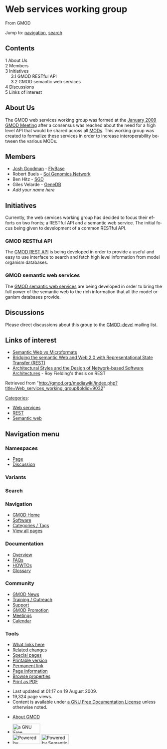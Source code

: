 <div id="mw-page-base" class="noprint">

</div>

<div id="mw-head-base" class="noprint">

</div>

<div id="content" class="mw-body" role="main">

<span id="top"></span>

<div id="mw-js-message" style="display:none;">

</div>



# <span dir="auto">Web services working group</span>

<div id="bodyContent">

<div id="siteSub">

From GMOD

</div>

<div id="contentSub">

</div>

<div id="jump-to-nav" class="mw-jump">

Jump to: [navigation](#mw-navigation), [search](#p-search)

</div>

<div id="mw-content-text" class="mw-content-ltr" lang="en" dir="ltr">

<div id="toc" class="toc">

<div id="toctitle">

## Contents

</div>

- [<span class="tocnumber">1</span> <span class="toctext">About
  Us</span>](#About_Us)
- [<span class="tocnumber">2</span>
  <span class="toctext">Members</span>](#Members)
- [<span class="tocnumber">3</span>
  <span class="toctext">Initiatives</span>](#Initiatives)
  - [<span class="tocnumber">3.1</span> <span class="toctext">GMOD
    RESTful API</span>](#GMOD_RESTful_API)
  - [<span class="tocnumber">3.2</span> <span class="toctext">GMOD
    semantic web services</span>](#GMOD_semantic_web_services)
- [<span class="tocnumber">4</span>
  <span class="toctext">Discussions</span>](#Discussions)
- [<span class="tocnumber">5</span> <span class="toctext">Links of
  interest</span>](#Links_of_interest)

</div>

## <span id="About_Us" class="mw-headline">About Us</span>

The GMOD web services working group was formed at the [January 2009 GMOD
Meeting](January_2009_GMOD_Meeting "January 2009 GMOD Meeting") after a
consensus was reached about the need for a high level API that would be
shared across all [MODs](MOD "MOD"). This working group was created to
formalize these services in order to increase interoperability between
the various MODs.

## <span id="Members" class="mw-headline">Members</span>

- [Josh Goodman](User:Jogoodma "User:Jogoodma") -
  <a href="http://flybase.org" class="external text"
  rel="nofollow">FlyBase</a>
- Robert Buels -
  <a href="http://www.sgn.cornell.edu/" class="external text"
  rel="nofollow">Sol Genomics Network</a>
- Ben Hitz - <a href="http://www.yeastgenome.org/" class="external text"
  rel="nofollow">SGD</a>
- Giles Velarde - <a href="http://www.genedb.org/" class="external text"
  rel="nofollow">GeneDB</a>
- *Add your name here*

## <span id="Initiatives" class="mw-headline">Initiatives</span>

Currently, the web services working group has decided to focus their
efforts on two fronts; a RESTful API and a semantic web service. The
initial focus being given to development of a common RESTful API.

### <span id="GMOD_RESTful_API" class="mw-headline">GMOD RESTful API</span>

The
<a href="GMOD_REST_API" class="mw-redirect" title="GMOD REST API">GMOD
REST API</a> is being developed in order to provide a useful and easy to
use interface to search and fetch high level information from model
organism databases.

### <span id="GMOD_semantic_web_services" class="mw-headline">GMOD semantic web services</span>

The <a
href="http://gmod.org/mediawiki/index.php?title=GMOD_semantic_web_services&amp;action=edit&amp;redlink=1"
class="new"
title="GMOD semantic web services (page does not exist)">GMOD semantic
web services</a> are being developed in order to bring the full power of
the semantic web to the rich information that all the model organism
databases provide.

## <span id="Discussions" class="mw-headline">Discussions</span>

Please direct discussions about this group to the
<a href="https://lists.sourceforge.net/lists/listinfo/gmod-devel"
class="external text" rel="nofollow">GMOD-devel</a> mailing list.

## <span id="Links_of_interest" class="mw-headline">Links of interest</span>

- <a
  href="http://www.grapethinking.com/the-biggest-problem-with-technology"
  class="external text" rel="nofollow">Semantic Web vs Microformats</a>
- <a href="http://dx.doi.org/10.1016/j.websem.2007.11.002"
  class="external text" rel="nofollow">Bridging the semantic Web and Web
  2.0 with Representational State Transfer (REST)</a>
- <a href="http://www.ics.uci.edu/~fielding/pubs/dissertation/top.htm"
  class="external text" rel="nofollow">Architectural Styles and the Design
  of Network-based Software Architectures</a> - Roy Fielding's thesis on
  REST

</div>

<div class="printfooter">

Retrieved from
"<http://gmod.org/mediawiki/index.php?title=Web_services_working_group&oldid=9032>"

</div>

<div id="catlinks" class="catlinks">

<div id="mw-normal-catlinks" class="mw-normal-catlinks">

[Categories](Special:Categories "Special:Categories"):

- [Web services](Category:Web_services "Category:Web services")
- <a
  href="http://gmod.org/mediawiki/index.php?title=Category:REST&amp;action=edit&amp;redlink=1"
  class="new" title="Category:REST (page does not exist)">REST</a>
- [Semantic web](Category:Semantic_web "Category:Semantic web")

</div>

</div>

<div class="visualClear">

</div>

</div>

</div>

<div id="mw-navigation">

## Navigation menu

<div id="mw-head">



<div id="left-navigation">

<div id="p-namespaces" class="vectorTabs" role="navigation"
aria-labelledby="p-namespaces-label">

### Namespaces

- <span id="ca-nstab-main"><a href="Web_services_working_group" accesskey="c"
  title="View the content page [c]">Page</a></span>
- <span id="ca-talk"><a
  href="http://gmod.org/mediawiki/index.php?title=Talk:Web_services_working_group&amp;action=edit&amp;redlink=1"
  accesskey="t"
  title="Discussion about the content page [t]">Discussion</a></span>

</div>

<div id="p-variants" class="vectorMenu emptyPortlet" role="navigation"
aria-labelledby="p-variants-label">

### 

### Variants[](#)

<div class="menu">

</div>

</div>

</div>

<div id="right-navigation">





</div>

<div id="p-search" role="search">

### Search

<div id="simpleSearch">

</div>

</div>

</div>

</div>

<div id="mw-panel">

<div id="p-logo" role="banner">

<a href="Main_Page"
style="background-image: url(../images/GMOD-cogs.png);"
title="Visit the main page"></a>

</div>

<div id="p-Navigation" class="portal" role="navigation"
aria-labelledby="p-Navigation-label">

### Navigation

<div class="body">

- <span id="n-GMOD-Home">[GMOD Home](Main_Page)</span>
- <span id="n-Software">[Software](GMOD_Components)</span>
- <span id="n-Categories-.2F-Tags">[Categories /
  Tags](Categories)</span>
- <span id="n-View-all-pages">[View all pages](Special:AllPages)</span>

</div>

</div>

<div id="p-Documentation" class="portal" role="navigation"
aria-labelledby="p-Documentation-label">

### Documentation

<div class="body">

- <span id="n-Overview">[Overview](Overview)</span>
- <span id="n-FAQs">[FAQs](Category:FAQ)</span>
- <span id="n-HOWTOs">[HOWTOs](Category:HOWTO)</span>
- <span id="n-Glossary">[Glossary](Glossary)</span>

</div>

</div>

<div id="p-Community" class="portal" role="navigation"
aria-labelledby="p-Community-label">

### Community

<div class="body">

- <span id="n-GMOD-News">[GMOD News](GMOD_News)</span>
- <span id="n-Training-.2F-Outreach">[Training /
  Outreach](Training_and_Outreach)</span>
- <span id="n-Support">[Support](Support)</span>
- <span id="n-GMOD-Promotion">[GMOD Promotion](GMOD_Promotion)</span>
- <span id="n-Meetings">[Meetings](Meetings)</span>
- <span id="n-Calendar">[Calendar](Calendar)</span>

</div>

</div>

<div id="p-tb" class="portal" role="navigation"
aria-labelledby="p-tb-label">

### Tools

<div class="body">

- <span id="t-whatlinkshere"><a href="Special:WhatLinksHere/Web_services_working_group" accesskey="j"
  title="A list of all wiki pages that link here [j]">What links here</a></span>
- <span id="t-recentchangeslinked"><a href="Special:RecentChangesLinked/Web_services_working_group"
  accesskey="k"
  title="Recent changes in pages linked from this page [k]">Related
  changes</a></span>
- <span id="t-specialpages"><a href="Special:SpecialPages" accesskey="q"
  title="A list of all special pages [q]">Special pages</a></span>
- <span id="t-print"><a
  href="http://gmod.org/mediawiki/index.php?title=Web_services_working_group&amp;printable=yes"
  rel="alternate" accesskey="p"
  title="Printable version of this page [p]">Printable version</a></span>
- <span id="t-permalink">[Permanent
  link](http://gmod.org/mediawiki/index.php?title=Web_services_working_group&oldid=9032 "Permanent link to this revision of the page")</span>
- <span id="t-info">[Page
  information](http://gmod.org/mediawiki/index.php?title=Web_services_working_group&action=info)</span>
- <span id="t-smwbrowselink"><a href="Special:Browse/Web_services_working_group"
  rel="smw-browse">Browse properties</a></span>
- <span id="t-pdf">[Print as
  PDF](http://gmod.org/mediawiki/index.php?title=Special:PdfPrint&page=Web_services_working_group)</span>

</div>

</div>

</div>

</div>

<div id="footer" role="contentinfo">

- <span id="footer-info-lastmod">Last updated at 01:17 on 19 August
  2009.</span>
- <span id="footer-info-viewcount">19,324 page views.</span>
- <span id="footer-info-copyright">Content is available under
  <a href="http://www.gnu.org/licenses/fdl-1.3.html" class="external"
  rel="nofollow">a GNU Free Documentation License</a> unless otherwise
  noted.</span>

<!-- -->

- <span id="footer-places-about">[About
  GMOD](GMOD:About "GMOD:About")</span>

<!-- -->

- <span id="footer-copyrightico">[<img src="http://www.gnu.org/graphics/gfdl-logo-small.png" width="88"
  height="31" alt="a GNU Free Documentation License" />](http://www.gnu.org/licenses/fdl-1.3.html)</span>
- <span id="footer-poweredbyico">[<img
  src="../mediawiki/skins/common/images/poweredby_mediawiki_88x31.png"
  width="88" height="31" alt="Powered by MediaWiki" />](http://www.mediawiki.org/)
  [<img
  src="../mediawiki/extensions/SemanticMediaWiki/resources/images/smw_button.png"
  width="88" height="31" alt="Powered by Semantic MediaWiki" />](https://www.semantic-mediawiki.org/wiki/Semantic_MediaWiki)</span>

<div style="clear:both">

</div>

</div>
